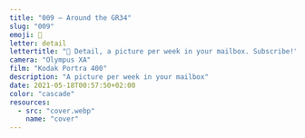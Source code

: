 ```yaml
---
title: "009 — Around the GR34"
slug: "009"
emoji: 👀
letter: detail
lettertitle: "👀 Detail, a picture per week in your mailbox. Subscribe!"
camera: "Olympus XA"
film: "Kodak Portra 400"
description: "A picture per week in your mailbox"
date: 2021-05-18T00:57:50+02:00
color: "cascade"
resources:
  - src: "cover.webp"
    name: "cover"
---
```

